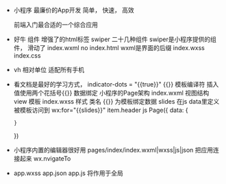 - 小程序
  最廉价的App开发 简单， 快速， 高效
  
  前端入门最合适的一个综合应用

- 好牛
  组件 增强了的html标签
  swiper 二十几种组件 swiper是小程序提供的组件， 滑动了
  index.wxml no index.html wxml是界面的后缀
  index.wxss index.css 

- vh 相对单位 适配所有手机
- 看文档是最好的学习方式， indicator-dots = "{{true}}"
{{}} 模板编译符 插入值使用两个花括号{{}} 
  数据绑定
  小程序的Page架构
  index.wxml 视图结构view 模板
  index.wxss 样式 类名
  {{}} 为模板绑定数据 slides 在js data里定义
  被模板访问到 wx:for="{{slides}}" item.header 
  js Page({
      data: {
          
      }
  })






- 小程序内置的编辑器很好用
  pages/index/index.wxml|wxss|js|json
  把应用连接起来
  wx.nvigateTo  
- app.wxss app.json app.js 将作用于全局